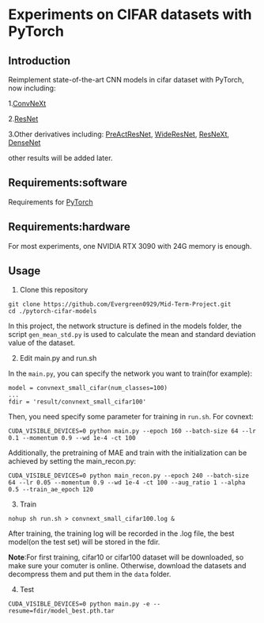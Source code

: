 # Experiments on CIFAR datasets with PyTorch

## Introduction
Reimplement state-of-the-art CNN models in cifar dataset with PyTorch, now including:

1.[ConvNeXt](https://arxiv.org/abs/2201.03545)

2.[ResNet](https://arxiv.org/abs/1512.03385v1)

3.Other derivatives including: [PreActResNet](https://arxiv.org/abs/1603.05027v3), [WideResNet](https://arxiv.org/abs/1605.07146v4), [ResNeXt](https://arxiv.org/abs/1611.05431v2), [DenseNet](https://arxiv.org/abs/1608.06993v4)

other results will be added later.

## Requirements:software
Requirements for [PyTorch](http://pytorch.org/)

## Requirements:hardware
For most experiments, one NVIDIA RTX 3090 with 24G memory is enough.

## Usage
1. Clone this repository

```
git clone https://github.com/Evergreen0929/Mid-Term-Project.git  
cd ./pytorch-cifar-models
```

In this project, the network structure is defined in the models folder, the script ```gen_mean_std.py``` is used to calculate
the mean and standard deviation value of the dataset.

2. Edit main.py and run.sh

In the ```main.py```, you can specify the network you want to train(for example):

```
model = convnext_small_cifar(num_classes=100)
...
fdir = 'result/convnext_small_cifar100'
```

Then, you need specify some parameter for training in ```run.sh```. For covnext:

```
CUDA_VISIBLE_DEVICES=0 python main.py --epoch 160 --batch-size 64 --lr 0.1 --momentum 0.9 --wd 1e-4 -ct 100
```

Additionally, the pretraining of MAE and train with the initialization can be achieved by setting the main_recon.py:

```
CUDA_VISIBLE_DEVICES=0 python main_recon.py --epoch 240 --batch-size 64 --lr 0.05 --momentum 0.9 --wd 1e-4 -ct 100 --aug_ratio 1 --alpha 0.5 --train_ae_epoch 120
```

3. Train

```
nohup sh run.sh > convnext_small_cifar100.log &
```

After training, the training log will be recorded in the .log file, the best model(on the test set) 
will be stored in the fdir.

**Note**:For first training, cifar10 or cifar100 dataset will be downloaded, so make sure your comuter is online.
Otherwise, download the datasets and decompress them and put them in the ```data``` folder.

4. Test

```
CUDA_VISIBLE_DEVICES=0 python main.py -e --resume=fdir/model_best.pth.tar
```
